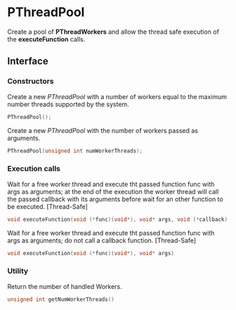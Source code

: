 # PThreadPool

Create a pool of **PThreadWorkers** and allow the thread safe execution of the **executeFunction** calls.  

## Interface

### Constructors  
Create a new *PThreadPool* with a number of workers equal to the maximum number threads supported by the system.
```cpp
PThreadPool();
```
  
Create a new *PThreadPool* with the number of workers passed as arguments.
```cpp
PThreadPool(unsigned int numWorkerThreads);
```
  
### Execution calls
Wait for a free worker thread and execute tht passed function func with args as arguments;
at the end of the execution the worker thread will call the passed callback with its arguments before wait for an other function to be executed.
[Thread-Safe]
```cpp
void executeFunction(void (*func)(void*), void* args, void (*callback)(void*), void* callbackArgs)
```
  
  
Wait for a free worker thread and execute tht passed function func with args as arguments; do not call a callback function.
[Thread-Safe]
```cpp
void executeFunction(void (*func)(void*), void* args)
```
  
### Utility
Return the number of handled Workers.
```cpp
unsigned int getNumWorkerThreads()
```
  
  